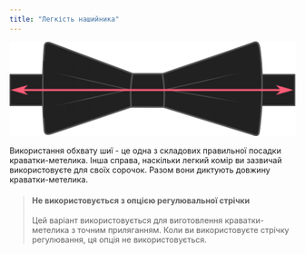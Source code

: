```yaml
---
title: "Легкість нашийника"
---
```


![Наскільки легко ви використовуєте комір?](collarease.svg)

Використання обхвату шиї - це одна з складових правильної посадки краватки-метелика. Інша справа, наскільки легкий комір ви зазвичай використовуєте для своїх сорочок. Разом вони диктують довжину краватки-метелика.

> #### Не використовується з опцією регулювальної стрічки
> 
> Цей варіант використовується для виготовлення краватки-метелика з точним приляганням. Коли ви використовуєте стрічку регулювання, ця опція не використовується.




